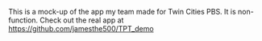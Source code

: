 This is a mock-up of the app my team made for Twin Cities PBS. It is non-function. Check out the real app at https://github.com/jamesthe500/TPT_demo
